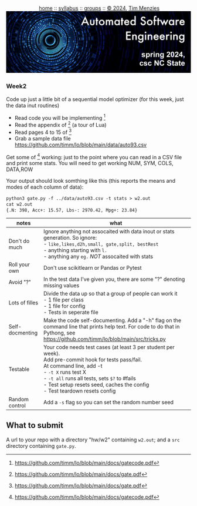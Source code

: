 <a name=top><br>
  <p align=center>&nbsp;<a href="/README.md#top">home</a> ::
  <a href="/docs/syllabus.md#top">syllabus</a> ::
  <a href="https://docs.google.com/spreadsheets/d/1YHZPRLfchksx541yaojJE_loOh2g4FaVKtrVcquoYIw/edit#gid=0">groups</a> ::
  <a href="/LICENSE.md#top">&copy;&nbsp;2024</a>, <a href="http:/timm.fyi">Tim Menzies</a><br>
  <a href="/README.md#top"><img width=600  
     src="/etc/img/ase24.png"></a></p>

### Week2

Code up just a  little bit of a sequential model optimizer 
(for  this week, just the data inut routines)

- Read code you will be implementing [^gatecode]
- Read the appendix of [^gatedoc] (a tour of Lua)
- Read pages 4 to 15 of [^gatedoc]
- Grab a sample data file https://github.com/timm/lo/blob/main/data/auto93.csv

Get some of [^gatecode] working: just to the point where you can read in
a CSV file and print some stats. You will need to get working NUM, SYM, COLS, DATA,ROW


Your output should look somthing like this (this reports the means and modes
of each column of data):

```
python3 gate.py -f ../data/auto93.csv -t stats > w2.out
cat w2.out
{.N: 398, Acc+: 15.57, Lbs-: 2970.42, Mpg+: 23.84}
``` 

| notes | what |
|-------|------|
|Don't do much| Ignore anything not assocaited with data inout or stats generation. So ignore: <br>- `like,likes,d2h,small, gate,split, bestRest`<br>- anything starting with `l.`<br>- anything any  `eg.` _NOT_ assocaited with stats|
|Roll your own |Don't use scikitlearn or Pandas or Pytest|
|Avoid  "?" | In the test data I've given you, there are some "?" denoting missing values|
|Lots of filles| Divide the data up so that a group of people can work it<br>- 1 file per class<br> - 1 file for config<br>- Tests in seperate file|
|Self-docmenting|  Make the code self-documenting. Add a "-h" flag on the command line that prints help text. For code to do that in Pythong, see  https://github.com/timm/lo/blob/main/src/tricks.py |
|Testable| Your code needs test cases (at least 3 per student per week).<br>Add pre-commit hook for tests pass/fail.<br>At  command line, add -t<br>- `-t X` runs test X<br>- `-t all` runs all tests, sets `$?` to  #fails<br>- Test setup resets  seed, caches the config<br>- Test teardown resets config|
|Random control| Add a `-s` flag so you can set the random number seed|

## What to submit

A url to your repo with a directory "hw/w2" containing `w2.out`;
and a `src` directory containing `gate.py`.
[^gatedoc]: https://github.com/timm/lo/blob/main/docs/gate.pdf 
[^gatecode]: https://github.com/timm/lo/blob/main/docs/gatecode.pdf 

